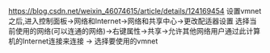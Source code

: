 https://blog.csdn.net/weixin_46074615/article/details/124169454
设置vmnet之后,进入控制面板->网络和Internet->网络和共享中心->更改配适器设置
选择当前使用的网络(可以连通的网络)->右键属性->共享->允许其他网络用户通过此计算机的Internet连接来连接 -> 选择要使用的vmnet